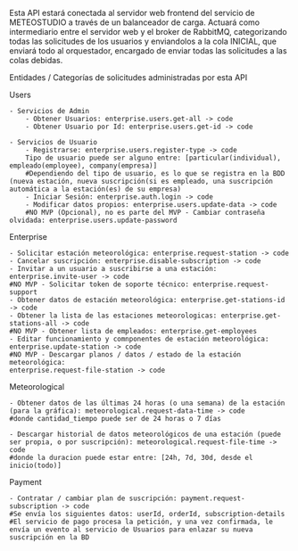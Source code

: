 Esta API estará conectada al servidor web frontend del servicio de METEOSTUDIO a través de un balanceador de carga.
Actuará como intermediario entre el servidor web y el broker de RabbitMQ, categorizando todas las solicitudes de los usuarios y enviandolos a la cola INICIAL, que enviará todo al orquestador, encargado de enviar todas las solicitudes a las colas debidas.

Entidades / Categorías de solicitudes administradas por esta API

Users

    - Servicios de Admin
        - Obtener Usuarios: enterprise.users.get-all -> code
        - Obtener Usuario por Id: enterprise.users.get-id -> code
    
    - Servicios de Usuario
        - Registrarse: enterprise.users.register-type -> code
        Tipo de usuario puede ser alguno entre: [particular(individual), empleado(employee), company(empresa)]
        #Dependiendo del tipo de usuario, es lo que se registra en la BDD (nueva estación, nueva suscripción(si es empleado, una suscripción automática a la estación(es) de su empresa)
        - Iniciar Sesión: enterprise.auth.login -> code
        - Modificar datos propios: enterprise.users.update-data -> code
        #NO MVP (Opcional), no es parte del MVP - Cambiar contraseña olvidada: enterprise.users.update-password

Enterprise

    - Solicitar estación meteorológica: enterprise.request-station -> code
    - Cancelar suscripción: enterprise.disable-subscription -> code
    - Invitar a un usuario a suscribirse a una estación: enterprise.invite-user -> code
    #NO MVP - Solicitar token de soporte técnico: enterprise.request-support
    - Obtener datos de estación meteorológica: enterprise.get-stations-id -> code
    - Obtener la lista de las estaciones meteorologicas: enterprise.get-stations-all -> code
    #NO MVP - Obtener lista de empleados: enterprise.get-employees
    - Editar funcionamiento y comnponentes de estación meteorológica: enterprise.update-station -> code
    #NO MVP - Descargar planos / datos / estado de la estación meteorológica:
    enterprise.request-file-station -> code

Meteorological
    
    - Obtener datos de las últimas 24 horas (o una semana) de la estación (para la gráfica): meteorological.request-data-time -> code
    #donde cantidad_tiempo puede ser de 24 horas o 7 días
    
    - Descargar historial de datos meteorológicos de una estación (puede ser propia, o por suscripción): meteorological.request-file-time -> code
    #donde la duracion puede estar entre: [24h, 7d, 30d, desde el inicio(todo)]

Payment

    - Contratar / cambiar plan de suscripción: payment.request-subscription -> code
    #Se envía los siguientes datos: userId, orderId, subscription-details
    #El servicio de pago procesa la petición, y una vez confirmada, le envía un evento al servicio de Usuarios para enlazar su nueva suscripción en la BD 